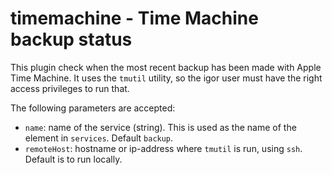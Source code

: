 # timemachine - Time Machine backup status

This plugin check when the most recent backup has been made with Apple Time Machine. It uses the `tmutil` utility, so the igor user must have the right access privileges to run that.

The following parameters are accepted:

* `name`: name of the service (string). This is used as the name of the element in `services`. Default `backup`.
* `remoteHost`: hostname or ip-address where `tmutil` is run, using `ssh`. Default is to run locally.

